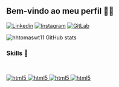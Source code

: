 ## Bem-vindo ao meu perfil 👋🏼 


[![Linkedin](https://img.shields.io/badge/LinkedIn-0077B5?style=for-the-badge&logo=linkedin&logoColor=white)](https://www.linkedin.com/in/tom%C3%A1s-melo-b397182a1/t)
[![Instagram](https://img.shields.io/badge/Instagram-E4405F?style=for-the-badge&logo=instagram&logoColor=white)](https://www.instagram.com/ttoomasmeloo11/)
[![GitLab](https://img.shields.io/badge/GitLab-330F63?style=for-the-badge&logo=gitlab&logoColor=white)](https://gitlab.com/hhtomaswt11)


![hhtomaswt11 GitHub stats](https://github-readme-stats.vercel.app/api?username=hhtomaswt11&show_icons=true&theme=transparent)


### Skills 🤖

<div style="display: inline_block"><br/>

<a href= "https://www.cprogramming.com/" > <img align = "c" alt ="html5" src="https://img.shields.io/badge/C-00599C?style=for-the-badge&logo=c&logoColor=white"/> </a> 
<a href = "https://www.java.com/pt-BR/"> <img align = "java" alt ="html5" src="https://img.shields.io/badge/Java-ED8B00?style=for-the-badge&logo=openjdk&logoColor=white"/> </a> 
<a href = "https://www.mysql.com/"> <img align = "mysql" alt ="html5" src="https://img.shields.io/badge/MySQL-00000F?style=for-the-badge&logo=mysql&logoColor=white"/> </a> 
<a href = "https://www.python.org/"> <img align = "python" alt ="html5" src="https://img.shields.io/badge/Python-14354C?style=for-the-badge&logo=python&logoColor=white"/> </a> 


</div><br/>

